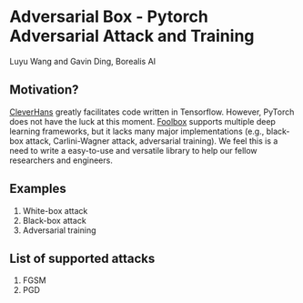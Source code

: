 # Adversarial Box - Pytorch Adversarial Attack and Training

Luyu Wang and Gavin Ding, Borealis AI

## Motivation?
[CleverHans](https://github.com/tensorflow/cleverhans) greatly facilitates code written in Tensorflow. However, PyTorch does not have the luck at this moment. [Foolbox](https://github.com/bethgelab/foolbox) supports multiple deep learning frameworks, but it lacks many major implementations (e.g., black-box attack, Carlini-Wagner attack, adversarial training). We feel this is a need to write a easy-to-use and versatile library to help our fellow researchers and engineers.

## Examples
1. White-box attack
2. Black-box attack
3. Adversarial training

## List of supported attacks
1. FGSM
2. PGD

